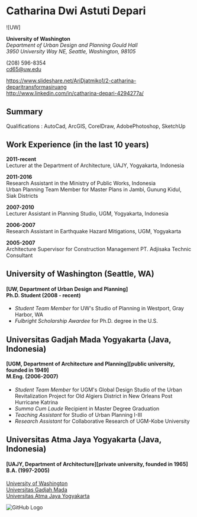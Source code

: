 # Catharina Dwi Astuti Depari

![UW]

**University of Washington** <br> *Department of Urban Design and Planning Gould Hall* <br> *3950 University Way NE, Seattle, Washington, 98105*

(208) 596-8354 <br> cd65@uw.edu

https://www.slideshare.net/AriDjatmiko1/2-catharina-deparitransformasiruang <br> http://www.linkedin.com/in/catharina-depari-4294277a/

## Summary

Qualifications : AutoCad, ArcGIS, CorelDraw, AdobePhotoshop, SketchUp

## Work Experience (in the last 10 years)

**2011-recent** <br>  Lecturer at the Department of Architecture, UAJY, Yogyakarta, Indonesia

**2011-2016** <br> Research Assistant in the Ministry of Public Works, Indonesia <br> Urban Planning Team Member for Master Plans in Jambi, Gunung Kidul, Siak Districts

**2007-2010** <br> Lecturer Assistant in Planning Studio, UGM, Yogyakarta, Indonesia

**2006-2007** <br> Research Assistant in Earthquake Hazard Mitigations, UGM, Yogyakarta

**2005-2007** <br> Architecture Supervisor for Construction Management PT. Adjisaka Technic Consultant

## University of Washington (Seattle, WA)
#### [UW, Department of Urban Design and Planning] <br> Ph.D. Student (2008 - recent)

- *Student Team Member* for UW's Studio of Planning in Westport, Gray Harbor, WA
- *Fulbright Scholarship Awardee* for Ph.D. degree in the U.S.

## Universitas Gadjah Mada Yogyakarta (Java, Indonesia)
#### [UGM, Department of Architecture and Planning][public university, founded in 1949] <br> M.Eng. (2006-2007)

- *Student Team Member* for UGM's Global Design Studio of the Urban Revitalization Project for Old Algiers District in New Orleans Post Hurricane Katrina
- *Summa Cum Laude* Recipient in Master Degree Graduation
- *Teaching Assistant* for Studio of Urban Planning I-III
- *Research Assistant* for Collaborative Research of UGM-Kobe University

## Universitas Atma Jaya Yogyakarta (Java, Indonesia)
#### [UAJY, Department of Architecture][private university, founded in 1965] <br> B.A. (1997-2005)

[University of Washington](http://urbdp.be.washington.edu/) <br> [Universitas Gadjah Mada](http://archiplan.ugm.ac.id/en/programmes1/architecture/) <br> [Universitas Atma Jaya Yogyakarta](http://www.uajy.ac.id/program-studi/sarjana/program-studi-arsitektur/)


![GitHub Logo](/images/logo.png) 
